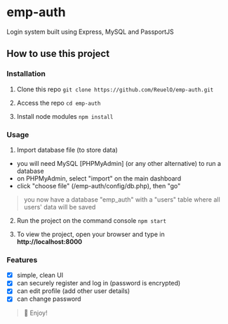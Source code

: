 # emp-auth

Login system built using Express, MySQL and PassportJS

## How to use this project
### Installation
1. Clone this repo
``` git clone https://github.com/ReuelO/emp-auth.git ```

2. Access the repo
``` cd emp-auth ```

3. Install node modules
``` npm install ```

### Usage
1. Import database file (to store data)
- you will need MySQL [PHPMyAdmin] (or any other alternative) to run a database
- on PHPMyAdmin, select "import" on the main dashboard
- click "choose file" (/emp-auth/config/db.php), then "go"
> you now have a database "emp_auth" with a "users" table where all users' data will be saved

2. Run the project on the command console
``` npm start ```

3. To view the project, open your browser and type in **http://localhost:8000**

### Features
- [x] simple, clean UI
- [x] can securely register and log in (password is encrypted)
- [x] can edit profile (add other user details)
- [x] can change password

> 💪 Enjoy!
